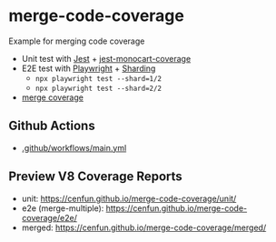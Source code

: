 # merge-code-coverage
Example for merging code coverage
- Unit test with [Jest](https://github.com/jestjs/jest/) + [jest-monocart-coverage](https://github.com/cenfun/jest-monocart-coverage)
- E2E test with [Playwright](https://playwright.dev/) + [Sharding](https://playwright.dev/docs/test-sharding)
    - `npx playwright test --shard=1/2`
    - `npx playwright test --shard=2/2`
- [merge coverage](merge-coverage.js)

## Github Actions
- [.github/workflows/main.yml](.github/workflows/main.yml)


## Preview V8 Coverage Reports
- unit: https://cenfun.github.io/merge-code-coverage/unit/
- e2e (merge-multiple): https://cenfun.github.io/merge-code-coverage/e2e/
- merged: https://cenfun.github.io/merge-code-coverage/merged/